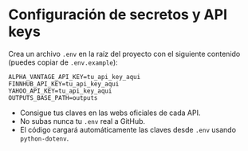 # Configuración de secretos y API keys

Crea un archivo `.env` en la raíz del proyecto con el siguiente contenido (puedes copiar de `.env.example`):

```
ALPHA_VANTAGE_API_KEY=tu_api_key_aqui
FINNHUB_API_KEY=tu_api_key_aqui
YAHOO_API_KEY=tu_api_key_aqui
OUTPUTS_BASE_PATH=outputs
```

- Consigue tus claves en las webs oficiales de cada API.
- No subas nunca tu `.env` real a GitHub.
- El código cargará automáticamente las claves desde `.env` usando `python-dotenv`.

